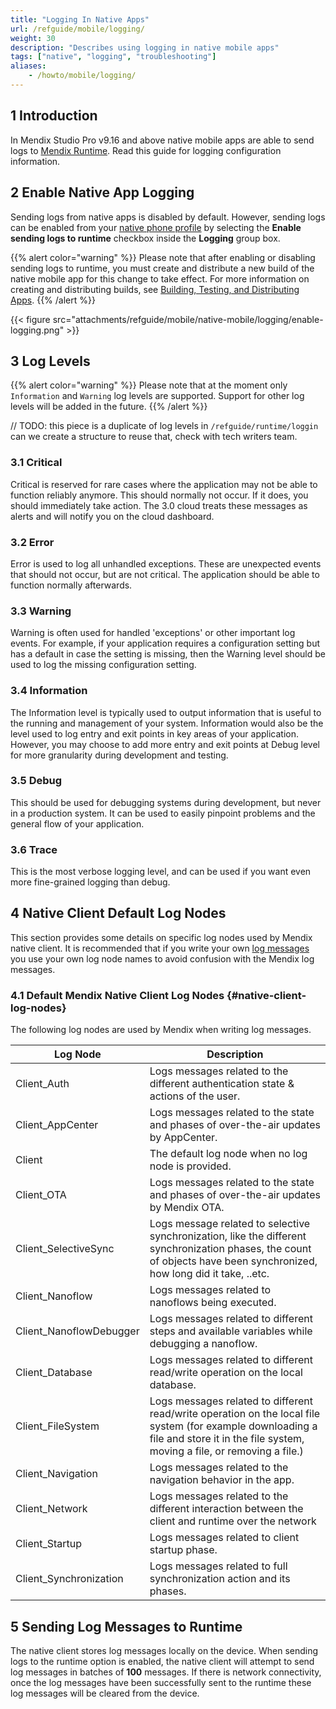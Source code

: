 ```yaml
---
title: "Logging In Native Apps"
url: /refguide/mobile/logging/
weight: 30
description: "Describes using logging in native mobile apps"
tags: ["native", "logging", "troubleshooting"]
aliases:
    - /howto/mobile/logging/
---
```

## 1 Introduction

In Mendix Studio Pro v9.16 and above native mobile apps are able to send logs to [Mendix Runtime](refguide/runtime/). Read this guide for logging configuration information.

## 2 Enable Native App Logging

Sending logs from native apps is disabled by default. However, sending logs can be enabled from your [native phone profile](refguide/navigation/#native-phone) by selecting the **Enable sending logs to runtime** checkbox inside the **Logging** group box.

{{% alert color="warning" %}}
Please note that after enabling or disabling sending logs to runtime, you must create and distribute a new build of the native mobile app for this change to take effect. For more information on creating and distributing builds, see [Building, Testing, and Distributing Apps](/refguide/mobile/distributing-mobile-apps/).
{{% /alert %}}

{{< figure src="attachments/refguide/mobile/native-mobile/logging/enable-logging.png" >}}

## 3 Log Levels

{{% alert color="warning" %}}
Please note that at the moment only `Information` and `Warning` log levels are supported. Support for other log levels will be added in the future.
{{% /alert %}}

// TODO: this piece is a duplicate of log levels in  `/refguide/runtime/loggin` can we create a structure to reuse that, check with tech writers team. 

### 3.1 Critical

Critical is reserved for rare cases where the application may not be able to function reliably anymore. This should normally not occur. If it does, you should immediately take action. The 3.0 cloud treats these messages as alerts and will notify you on the cloud dashboard.

### 3.2 Error

Error is used to log all unhandled exceptions. These are unexpected events that should not occur, but are not critical. The application should be able to function normally afterwards.

### 3.3 Warning

Warning is often used for handled 'exceptions' or other important log events. For example, if your application requires a configuration setting but has a default in case the setting is missing, then the Warning level should be used to log the missing configuration setting.

### 3.4 Information

The Information level is typically used to output information that is useful to the running and management of your system. Information would also be the level used to log entry and exit points in key areas of your application. However, you may choose to add more entry and exit points at Debug level for more granularity during development and testing.

### 3.5 Debug

This should be used for debugging systems during development, but never in a production system. It can be used to easily pinpoint problems and the general flow of your application.

### 3.6 Trace

This is the most verbose logging level, and can be used if you want even more fine-grained logging than debug.

## 4 Native Client Default Log Nodes

This section provides some details on specific log nodes used by Mendix native client. It is recommended that if you write your own [log messages](/refguide/log-message/) you use your own log node names to avoid confusion with the Mendix log messages.

### 4.1 Default Mendix Native Client Log Nodes {#native-client-log-nodes}

The following log nodes are used by Mendix when writing log messages.

| Log Node | Description
| --- | --- |
| Client_Auth | Logs messages related to the different authentication state & actions of the user.|
| Client_AppCenter| Logs messages related to the state and phases of over-the-air updates by AppCenter. |
| Client | The default log node when no log node is provided. |
| Client_OTA | Logs messages related to the state and phases of over-the-air updates by Mendix OTA. |
| Client_SelectiveSync | Logs message related to selective synchronization, like the different synchronization phases, the count of objects have been synchronized, how long did it take, ..etc. |
| Client_Nanoflow | Logs messages related to nanoflows being executed.|  
| Client_NanoflowDebugger | Logs messages related to different steps and available variables while debugging a nanoflow. |
| Client_Database | Logs messages related to different read/write operation on the local database. |
| Client_FileSystem | Logs messages related to different read/write operation on the local file system (for example downloading a file and store it in the file system, moving a file, or removing a file.)|
| Client_Navigation | Logs messages related to the navigation behavior in the app. |
| Client_Network | Logs messages related to the different interaction between the client and runtime over the network |
| Client_Startup | Logs messages related to client startup phase. |
| Client_Synchronization | Logs messages related to full synchronization action and its phases. |

## 5 Sending Log Messages to Runtime

The native client stores log messages locally on the device. When sending logs to the runtime option is enabled, the native client will attempt to send log messages in batches of **100** messages. If there is network connectivity, once the log messages have been successfully sent to the runtime these log messages will be cleared from the device.